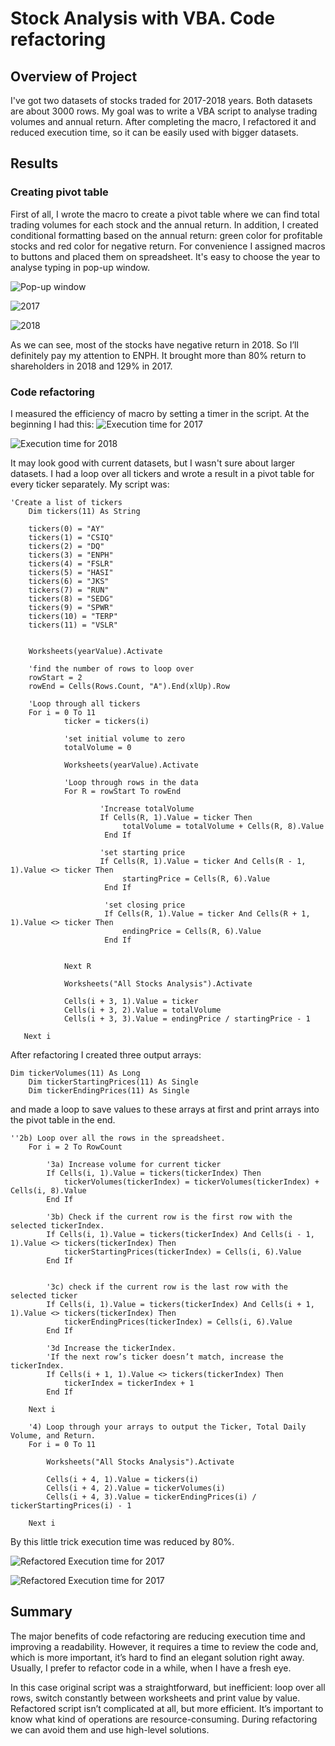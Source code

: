 # Stock Analysis with VBA. Code refactoring
## Overview of Project
I've got two datasets of stocks traded for 2017-2018 years. Both datasets are about 3000 rows. My goal was to write a VBA script to analyse trading volumes and annual return. After completing the macro, I refactored it and reduced execution time, so it can be easily used with bigger datasets.

## Results

### Creating pivot table
First of all, I wrote the macro to create a pivot table where we can find total trading volumes for each stock and the annual return. In addition, I created conditional formatting based on the annual return: green color for profitable stocks and red color for negative return.
For convenience I assigned macros to buttons and placed them on spreadsheet. It's easy to choose the year to analyse typing in pop-up window.

![Pop-up window](https://github.com/angkohtenko/stock-analysis/blob/main/Resources/Pop-up%20window.png?raw=true)

![2017](https://github.com/angkohtenko/stock-analysis/blob/main/Resources/2017.png?raw=true)

![2018](https://github.com/angkohtenko/stock-analysis/blob/main/Resources/2018.png?raw=true)

As we can see, most of the stocks have negative return in 2018. So I’ll definitely pay my attention to ENPH. It brought more than 80% return to shareholders in 2018 and 129% in 2017.

### Code refactoring
I measured the efficiency of macro by setting a timer in the script. At the beginning I had this:
![Execution time for 2017](https://github.com/angkohtenko/stock-analysis/blob/main/Resources/Execution%20time%20for%202017.png?raw=true)

![Execution time for 2018](https://github.com/angkohtenko/stock-analysis/blob/main/Resources/Execution%20time%20for%202018.png?raw=true)

It may look good with current datasets, but I wasn't sure about larger datasets. I had a loop over all tickers and wrote a result in a pivot table for every ticker separately. My script was:

``` 
'Create a list of tickers
    Dim tickers(11) As String
    
    tickers(0) = "AY"
    tickers(1) = "CSIQ"
    tickers(2) = "DQ"
    tickers(3) = "ENPH"
    tickers(4) = "FSLR"
    tickers(5) = "HASI"
    tickers(6) = "JKS"
    tickers(7) = "RUN"
    tickers(8) = "SEDG"
    tickers(9) = "SPWR"
    tickers(10) = "TERP"
    tickers(11) = "VSLR"
    
    
    Worksheets(yearValue).Activate
    
    'find the number of rows to loop over
    rowStart = 2
    rowEnd = Cells(Rows.Count, "A").End(xlUp).Row
    
    'Loop through all tickers
    For i = 0 To 11
            ticker = tickers(i)
            
            'set initial volume to zero
            totalVolume = 0
            
            Worksheets(yearValue).Activate
            
            'Loop through rows in the data
            For R = rowStart To rowEnd
            
                    'Increase totalVolume
                    If Cells(R, 1).Value = ticker Then
                         totalVolume = totalVolume + Cells(R, 8).Value
                     End If
                     
                    'set starting price
                    If Cells(R, 1).Value = ticker And Cells(R - 1, 1).Value <> ticker Then
                         startingPrice = Cells(R, 6).Value
                     End If
                     
                     'set closing price
                     If Cells(R, 1).Value = ticker And Cells(R + 1, 1).Value <> ticker Then
                         endingPrice = Cells(R, 6).Value
                     End If
                     
            
            Next R
            
            Worksheets("All Stocks Analysis").Activate
    
            Cells(i + 3, 1).Value = ticker
            Cells(i + 3, 2).Value = totalVolume
            Cells(i + 3, 3).Value = endingPrice / startingPrice - 1

   Next i 
   ```
After refactoring I created three output arrays: 

```
Dim tickerVolumes(11) As Long
    Dim tickerStartingPrices(11) As Single
    Dim tickerEndingPrices(11) As Single
```

and made a loop to save values to these arrays at first and print arrays into the pivot table in the end.

```
''2b) Loop over all the rows in the spreadsheet.
    For i = 2 To RowCount
    
        '3a) Increase volume for current ticker
        If Cells(i, 1).Value = tickers(tickerIndex) Then
            tickerVolumes(tickerIndex) = tickerVolumes(tickerIndex) + Cells(i, 8).Value
        End If
        
        '3b) Check if the current row is the first row with the selected tickerIndex.
        If Cells(i, 1).Value = tickers(tickerIndex) And Cells(i - 1, 1).Value <> tickers(tickerIndex) Then
            tickerStartingPrices(tickerIndex) = Cells(i, 6).Value
        End If

        
        '3c) check if the current row is the last row with the selected ticker
        If Cells(i, 1).Value = tickers(tickerIndex) And Cells(i + 1, 1).Value <> tickers(tickerIndex) Then
            tickerEndingPrices(tickerIndex) = Cells(i, 6).Value
        End If
            
        '3d Increase the tickerIndex.
        'If the next row’s ticker doesn’t match, increase the tickerIndex.
        If Cells(i + 1, 1).Value <> tickers(tickerIndex) Then
            tickerIndex = tickerIndex + 1
        End If
    
    Next i
    
    '4) Loop through your arrays to output the Ticker, Total Daily Volume, and Return.
    For i = 0 To 11
        
        Worksheets("All Stocks Analysis").Activate
        
        Cells(i + 4, 1).Value = tickers(i)
        Cells(i + 4, 2).Value = tickerVolumes(i)
        Cells(i + 4, 3).Value = tickerEndingPrices(i) / tickerStartingPrices(i) - 1
        
    Next i
```
By this little trick execution time was reduced by 80%.

![Refactored Execution time for 2017](https://github.com/angkohtenko/stock-analysis/blob/main/Resources/Refactored%20Execution%20time%20for%202017.png?raw=true)

![Refactored Execution time for 2017](https://github.com/angkohtenko/stock-analysis/blob/main/Resources/Refactored%20Execution%20time%20for%202018.png?raw=true)


## Summary
The major benefits of code refactoring are reducing execution time and improving a readability. However, it requires a time to review the code and, which is more important, it’s hard to find an elegant solution right away. Usually, I prefer to refactor code in a while, when I have a fresh eye.

In this case original script was a straightforward, but inefficient: loop over all rows, switch constantly between worksheets and print value by value.
Refactored script isn’t complicated at all, but more efficient. It’s important to know what kind of operations are resource-consuming. During refactoring we can avoid them and use high-level solutions.


